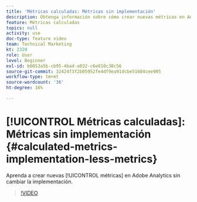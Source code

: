 ```yaml
---
title: 'Métricas calculadas: Métricas sin implementación'
description: Obtenga información sobre cómo crear nuevas métricas en Adobe Analytics sin cambiar la implementación.
feature: Métricas calculadas
topics: null
activity: use
doc-type: feature video
team: Technical Marketing
kt: 2320
role: User
level: Beginner
exl-id: b0053a5b-cb95-4bad-a032-c6e810c38c56
source-git-commit: 32424f3f2b05952fe4df9ea91dcbe51684cee905
workflow-type: tm+mt
source-wordcount: '36'
ht-degree: 16%

---
```


# [!UICONTROL Métricas calculadas]: Métricas sin implementación {#calculated-metrics-implementation-less-metrics}

Aprenda a crear nuevas [!UICONTROL métricas] en Adobe Analytics sin cambiar la implementación.

>[!VIDEO](https://video.tv.adobe.com/v/25407/?quality=12)
